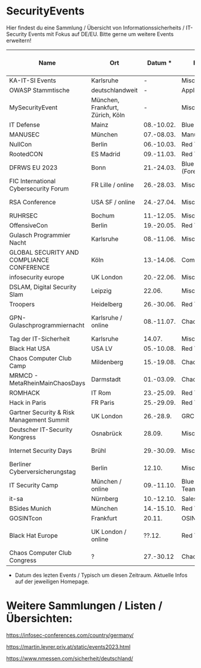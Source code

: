 # SecurityEvents

Hier findest du eine Sammlung / Übersicht von Informationssicherheits /  IT-Security Events mit Fokus auf DE/EU.
Bitte gerne um weitere Events erweitern! 


| Name                         | Ort               | Datum *     | Fokus             | Link                                                   | Kosten Konferenz € |
| ---------------------------- | ----------------- | ---------- | --------------- | ------------------------------------------------------ | ----------------------------- |
| KA-IT-SI Events              | Karlsruhe         | -          | Misc            | https://www.ka-it-si.de/events/index.html                   | 30                       |
| OWASP Stammtische            | deutschlandweit   | -          | Application     | https://owasp.org/www-chapter-germany/stammtische/          | 0                        |
| MySecurityEvent              | München, Frankfurt, Zürich, Köln           |      -      | Misc                 | https://mysecurityevent.de   | 499                      | 
| IT Defense                   | Mainz             | 08.-10.02. | Blue Team            | https://www.it-defense.de/it-defense-2023/programm     | 1595                     |
| MANUSEC                      | München           | 07.-08.03. | Manufacturing        | https://europe.manusecevent.com/                       | 749                      |
| NullCon                      | Berlin            | 06.-10.03. | Red Team             | https://nullcon.net/                                   | 699                      |
| RootedCON                    | ES Madrid         | 09.-11.03. | Red Team             | https://www.rootedcon.com/index/                       | ?                        | 
| DFRWS EU 2023                | Bonn              | 21.-24.03. | Blue Team (Forensic) | https://dfrws.org/conferences/dfrws-eu-2023            | virt. 150, 695           |
| FIC International Cybersecurity Forum | FR Lille / online  | 26.-28.03. | Misc (Alles!)        | https://europe.forum-fic.com/en/                       | 0?                       |
| RSA Conference               | USA SF / online | 24.-27.04. | Misc                 | https://www.rsaconference.com/                         | 800-2045 USD             |
| RUHRSEC                      | Bochum            | 11.-12.05. | Misc                 | https://www.ruhrsec.de/                                | ?                        | 
| OffensiveCon                 | Berlin            | 19.-20.05. | Red Team             | https://www.offensivecon.org/                          | 1250                     |
| Gulasch Programmier Nacht    | Karlsruhe         | 08.-11.06. | Misc                 | https://entropia.de/GPN                                | 0                        |
| GLOBAL SECURITY AND COMPLIANCE CONFERENCE    | Köln         | 13.-14.06. | Compliance| http://complianceinsider.de/                           | 0?                       |
| infosecurity europe          | UK London            | 20.-22.06. | Misc                 | https://www.infosecurityeurope.com/en-gb.html          | ?                        |
| DSLAM, Digital Security Slam | Leipzig           | 22.06.     | Misc                 | https://dslam.info                                     | 236,81                   | 
| Troopers                     | Heidelberg        | 26.-30.06. | Red Team             | https://troopers.de/                                   | 2190                     |
| GPN- Gulaschprogrammiernacht | Karlsruhe / online |08.-11.07.  | Chaos / Misc                 | https://entropia.de/GPN                                | 0 / Freiwillige Spende
| Tag der IT-Sicherheit        | Karlsruhe         | 14.07.     | Misc                 | https://www.tag-der-it-sicherheit.de/                  | 90                       |
| Black Hat USA                | USA LV            | 05.-10.08. | Red Team             | https://www.blackhat.com                               | USD                      |
| Chaos Computer Club Camp     | Mildenberg        | 15.-19.08. | Chaos / Misc                 | https://events.ccc.de/                                 | ?                        |
| MRMCD - MetaRheinMainChaosDays | Darmstadt       | 01.-03.09. | Chaos / Misc        | https://mrmcd.net                                       | 23 - 423 |
| ROMHACK                      | IT Rom            | 23.-25.09. | Red Team             | https://romhack.camp/                                  | 90                       |
| Hack in Paris                | FR Paris          | 25.-29.09. | Red Team             | https://hackinparis.com/                               | 540                      |
| Gartner Security & Risk Management Summit | UK London | 26.-28.9. |  GRC             | https://www.gartner.com/en/conferences/emea/security-risk-management-uk | 3850    |
| Deutscher IT-Security Kongress| Osnabrück        | 28.09.     | Misc                 | https://www.pco-online.de/kongress2023                 | 0                        |
| Internet Security Days       | Brühl             | 29.-30.09. | Misc                 | https://www.eco.de/events/internet-security-days-2022/ | 699                      |
| Berliner Cyberversicherungstag |  Berlin         | 12.10.     | Misc                 | https://www.dvfvw.de/verantstaltungen/                 | ?                        |
| IT Security Camp             | München / online  | 09.-11.10. | Blue / Red Team      | https://it-security-camp.de/                           | 1325 - 2399 |
| it-sa                        | Nürnberg          | 10.-12.10. | Sales                 | https://www.itsa365.de                                 | 0-85                    |
| BSides Munich                | München           | 14.-15.10. | Red Team             | https://www.bsidesmunich.org/                          | ?                        | 
| GOSINTcon                    | Frankfurt         | 20.11.     | OSINT                 | https://gosintcon.de/                                  | 299                      |
| Black Hat Europe             | UK London / online | ??.12.     | Red Team             | https://www.blackhat.com/upcoming.html#europe          | 399-1299 Pfund           |
| Chaos Computer Club Congress | ?                 | 27.-30.12  | Chaos / Misc                 | https://events.ccc.de/                                 | ?                        |



* Datum des lezten Events / Typisch um diesen Zeitraum. Aktuelle Infos auf der jeweiligen Homepage.

# Weitere Sammlungen / Listen / Übersichten:

https://infosec-conferences.com/country/germany/

https://martin.leyrer.priv.at/static/events2023.html

https://www.nmessen.com/sicherheit/deutschland/
